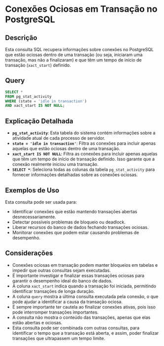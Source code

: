 # Conexões Ociosas em Transação no PostgreSQL

## Descrição

Esta consulta SQL recupera informações sobre conexões no PostgreSQL que estão ociosas dentro de uma transação (ou seja, iniciaram uma transação, mas não a finalizaram) e que têm um tempo de início de transação (`xact_start`) definido.

## Query

```sql
SELECT *
FROM pg_stat_activity
WHERE (state = 'idle in transaction')
AND xact_start IS NOT NULL;
```

## Explicação Detalhada

* **`pg_stat_activity`**: Esta tabela do sistema contém informações sobre a atividade atual de cada processo de servidor.
* **`state = 'idle in transaction'`**: Filtra as conexões para incluir apenas aquelas que estão ociosas dentro de uma transação.
* **`xact_start IS NOT NULL`**: Filtra as conexões para incluir apenas aquelas que têm um tempo de início de transação definido. Isso garante que a conexão realmente iniciou uma transação.
* **`SELECT *`**: Seleciona todas as colunas da tabela `pg_stat_activity` para fornecer informações detalhadas sobre as conexões ociosas.

## Exemplos de Uso

Esta consulta pode ser usada para:

* Identificar conexões que estão mantendo transações abertas desnecessariamente.
* Detectar possíveis problemas de bloqueio ou deadlock.
* Liberar recursos do banco de dados fechando transações ociosas.
* Monitorar conexões que podem estar causando problemas de desempenho.

## Considerações

* Conexões ociosas em transação podem manter bloqueios em tabelas e impedir que outras consultas sejam executadas.
* É importante investigar e finalizar essas transações ociosas para garantir o desempenho ideal do banco de dados.
* A coluna `xact_start` indica quando a transação foi iniciada, permitindo identificar transações de longa duração.
* A coluna `query` mostra a última consulta executada pela conexão, o que pode ajudar a identificar a causa da transação ociosa.
* É sempre importante ter cautela ao finalizar conexões ativas, pois isso pode interromper transações importantes.
* A consulta não mostra o conteúdo das transações, apenas que elas estão abertas e ociosas.
* Esta consulta pode ser combinada com outras consultas, para identificar o tempo que a transação está aberta, e assim, poder finalizar transações que ultrapassem um tempo limite.
